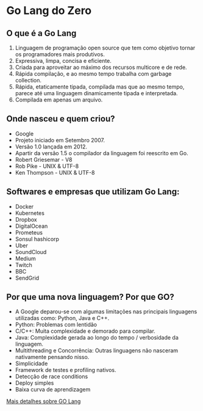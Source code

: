 # Go Lang do Zero

## O que é a Go Lang

1. Linguagem de programação open source que tem como objetivo tornar os programadores mais produtivos.
2. Expressiva, limpa, concisa e eficiente.
3. Criada para aproveitar ao máximo dos recursos multicore e de rede.
4. Rápida compilação, e ao mesmo tempo trabalha com garbage collection.
5. Rápida, etaticamente tipada, compilada mas que ao mesmo tempo, parece até uma linguagem dinamicamente tipada e interpretada.
6. Compilada em apenas um arquivo.

## Onde nasceu e quem criou?

- Google
- Projeto iniciado em Setembro 2007.
- Versão 1.0 lançada em 2012.
- Apartir da versão 1.5 o compilador da linguagem foi reescrito em Go.
- Robert Griesemar - V8
- Rob Pike - UNIX & UTF-8
- Ken Thompson - UNIX & UTF-8

## Softwares e empresas que utilizam Go Lang:

- Docker
- Kubernetes
- Dropbox
- DigitalOcean
- Prometeus
- Sonsul hashicorp
- Uber
- SoundCloud
- Medium
- Twitch
- BBC
- SendGrid

## Por que uma nova linguagem? Por que GO?

- A Google deparou-se com algumas limitações nas principais linguagens utilizadas como: Python, Java e C++.
- Python: Problemas com lentidão
- C/C++: Muita complexidade e demorado para compilar.
- Java: Complexidade gerada ao longo do tempo / verbosidade da linguagem.
- Multithreading e Concorrência: Outras linguagens não nasceram nativamente pensando nisso.
- Simplicidade
- Framework de testes e profiling nativos.
- Detecção de race conditions
- Deploy simples
- Baixa curva de aprendizagem

[Mais detalhes sobre GO Lang](https://golang.org/doc/ "Mais detalhes sobre GO Lang")